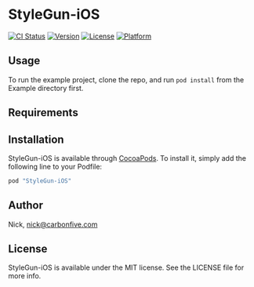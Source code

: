# StyleGun-iOS

[![CI Status](http://img.shields.io/travis/Nick/StyleGun-iOS.svg?style=flat)](https://travis-ci.org/Nick/StyleGun-iOS)
[![Version](https://img.shields.io/cocoapods/v/StyleGun-iOS.svg?style=flat)](http://cocoapods.org/pods/StyleGun-iOS)
[![License](https://img.shields.io/cocoapods/l/StyleGun-iOS.svg?style=flat)](http://cocoapods.org/pods/StyleGun-iOS)
[![Platform](https://img.shields.io/cocoapods/p/StyleGun-iOS.svg?style=flat)](http://cocoapods.org/pods/StyleGun-iOS)

## Usage

To run the example project, clone the repo, and run `pod install` from the Example directory first.

## Requirements

## Installation

StyleGun-iOS is available through [CocoaPods](http://cocoapods.org). To install
it, simply add the following line to your Podfile:

```ruby
pod "StyleGun-iOS"
```

## Author

Nick, nick@carbonfive.com

## License

StyleGun-iOS is available under the MIT license. See the LICENSE file for more info.
